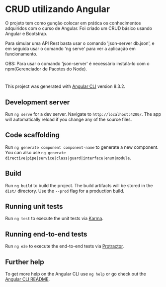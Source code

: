 # CRUD utilizando Angular

O projeto tem como gunção colocar em prática os conhecimentos adquiridos com o curso de Angular.
Foi criado um CRUD básico usando Angular e Bootstrap.

Para simular uma API Rest basta usar o comando 'json-server db.json', e em seguida usar o comando 'ng serve'
para ver a aplicação em funcionamento.

OBS: Para usar o comando 'json-server' é necessário instalá-lo com o npm(Gerenciador de Pacotes do Node).

# 

This project was generated with [Angular CLI](https://github.com/angular/angular-cli) version 8.3.2.

## Development server

Run `ng serve` for a dev server. Navigate to `http://localhost:4200/`. The app will automatically reload if you change any of the source files.

## Code scaffolding

Run `ng generate component component-name` to generate a new component. You can also use `ng generate directive|pipe|service|class|guard|interface|enum|module`.

## Build

Run `ng build` to build the project. The build artifacts will be stored in the `dist/` directory. Use the `--prod` flag for a production build.

## Running unit tests

Run `ng test` to execute the unit tests via [Karma](https://karma-runner.github.io).

## Running end-to-end tests

Run `ng e2e` to execute the end-to-end tests via [Protractor](http://www.protractortest.org/).

## Further help

To get more help on the Angular CLI use `ng help` or go check out the [Angular CLI README](https://github.com/angular/angular-cli/blob/master/README.md).
